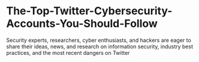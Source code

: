 # The-Top-Twitter-Cybersecurity-Accounts-You-Should-Follow
Security experts, researchers, cyber enthusiasts, and hackers are eager to share their ideas, news, and research on information security, industry best practices, and the most recent dangers  on Twitter
